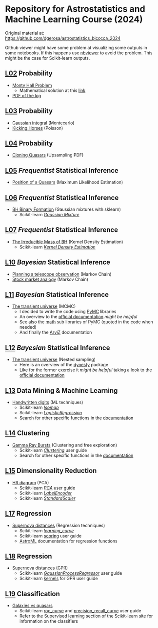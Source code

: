 # Repository for Astrostatistics and Machine Learning Course (2024)
Original material at: https://github.com/dgerosa/astrostatistics_bicocca_2024

Github viewer might have some problem at visualizing some outputs in some notebooks. If this happens use [nbviewer](https://nbviewer.org/) to avoid the problem. This might be the case for Scikit-learn outputs.

## [L02](https://github.com/dgerosa/astrostatistics_bicocca_2024/blob/main/lectures/L02_probability.ipynb) Probability
+ [Monty Hall Problem](L02/monty-hall-problem.ipynb)
  + Mathematical solution at this [link](https://math.stackexchange.com/questions/608957/monty-hall-problem-extended)
+ [PDF of the log](L02/pdf_of_the_log.ipynb)

## [L03](https://github.com/dgerosa/astrostatistics_bicocca_2024/blob/main/lectures/L03_probability.ipynb) Probability
+ [Gaussian integral](https://github.com/F3Solid/astrostatistics_bicocca_2024_exercises/blob/main/L03/gaussian_integral.ipynb) (Montecarlo)
+ [Kicking Horses](https://github.com/F3Solid/astrostatistics_bicocca_2024_exercises/blob/main/L03/kicking%20horses.ipynb) (Poisson)

## [L04](https://github.com/dgerosa/astrostatistics_bicocca_2024/blob/main/lectures/L04_probability.ipynb) Probability
+ [Cloning Quasars](https://github.com/F3Solid/astrostatistics_bicocca_2024_exercises/blob/main/L04/cloning_quasars.ipynb) (Upsampling PDF)

## [L05](https://github.com/dgerosa/astrostatistics_bicocca_2024/blob/main/lectures/L05_frequentist.ipynb) _Frequentist_ Statistical Inference
+ [Position of a Quasars](https://github.com/F3Solid/astrostatistics_bicocca_2024_exercises/blob/main/L05/position_of_a_quasar.ipynb) (Maximum Likelihood Estimation)

## [L06](https://github.com/dgerosa/astrostatistics_bicocca_2024/blob/main/lectures/L06_frequentist.ipynb) _Frequentist_ Statistical Inference
+ [BH Binary Formation](https://github.com/F3Solid/astrostatistics_bicocca_2024_exercises/blob/main/L06/bh_binary_formation.ipynb) (Gaussian mixtures with sklearn)
  + Scikit-learn [_Gaussian Mixture_](https://scikit-learn.org/stable/modules/generated/sklearn.mixture.GaussianMixture.html)

## [L07](https://github.com/dgerosa/astrostatistics_bicocca_2024/blob/main/lectures/L07_frequentist.ipynb) _Frequentist_ Statistical Inference
+ [The Irreducible Mass of BH](https://github.com/F3Solid/astrostatistics_bicocca_2024_exercises/blob/main/L07/the_irreducible_mass_of_bh.ipynb) (Kernel Density Estimation)
  + Scikit-learn [_Kernel Density Estimation_](https://scikit-learn.org/stable/modules/generated/sklearn.neighbors.KernelDensity.html)

## [L10](https://github.com/dgerosa/astrostatistics_bicocca_2024/blob/main/lectures/L10_bayesian.ipynb) _Bayesian_ Statistical Inference
+ [Planning a telescope observation](https://github.com/F3Solid/astrostatistics_bicocca_2024_exercises/blob/main/L10/planning_telescope_observation.ipynb) (Markov Chain)
+ [Stock market analogy](https://github.com/F3Solid/astrostatistics_bicocca_2024_exercises/blob/main/L10/stock_market_analogy.ipynb) (Markov Chain)

## [L11](https://github.com/dgerosa/astrostatistics_bicocca_2024/blob/main/lectures/L11_bayesian.ipynb) _Bayesian_ Statistical Inference
+ [The transient universe](https://github.com/F3Solid/astrostatistics_bicocca_2024_exercises/blob/main/L11/transient_universe.ipynb) (MCMC)
  + I decided to write the code using [PyMC](https://www.pymc.io/welcome.html) libraries
  + An overview to the [official documentation](https://www.pymc.io/projects/docs/en/stable/learn/core_notebooks/pymc_overview.html) _might be helpful_
  + See also the [math](https://www.pymc.io/projects/docs/en/stable/api/math.html) sub libraries of PyMC (quoted in the code when needed)
  + And finally the [ArviZ](https://python.arviz.org/en/stable/api/index.html#) documentation

## [L12](https://github.com/dgerosa/astrostatistics_bicocca_2024/blob/main/lectures/L12_bayesian.ipynb) _Bayesian_ Statistical Inference
+ [The transient universe](https://github.com/F3Solid/astrostatistics_bicocca_2024_exercises/blob/main/L12/transient_universe.ipynb) (Nested sampling)
  + Here is an overview of the [dynesty](https://dynesty.readthedocs.io/en/stable/index.html) package
  + Like for the former exercise it _might be helpful_ taking a look to the [official documentation](https://dynesty.readthedocs.io/en/stable/api.html)

## [L13](https://github.com/dgerosa/astrostatistics_bicocca_2024/blob/main/lectures/L13_introduction.ipynb) Data Mining & Machine Learning
+ [Handwritten digits](https://github.com/F3Solid/astrostatistics_bicocca_2024_exercises/blob/main/L13/handwritten_digits.ipynb) (ML techniques)
  + Scikit-learn [_Isomap_](https://scikit-learn.org/stable/modules/generated/sklearn.manifold.Isomap.html)
  + Scikit-learn [_LogisticRegression_](https://scikit-learn.org/stable/modules/generated/sklearn.linear_model.LogisticRegression.html)
  + Search for other specific functions in the [documentation](https://scikit-learn.org/stable/modules/classes.html)

## [L14](https://github.com/dgerosa/astrostatistics_bicocca_2024/blob/main/lectures/L14_clustering.ipynb) Clustering
+ [Gamma Ray Bursts](https://github.com/F3Solid/astrostatistics_bicocca_2024_exercises/blob/main/L14/gamma_ray_bursts.ipynb) (Clustering and free exploration)
  + Scikit-learn [_Clustering_](https://scikit-learn.org/stable/modules/clustering.html) user guide
  + Search for other specific functions in the [documentation](https://scikit-learn.org/stable/modules/classes.html)

## [L15](https://github.com/dgerosa/astrostatistics_bicocca_2024/blob/main/lectures/L15_dimensionality.ipynb) Dimensionality Reduction
+ [HR diagram](https://github.com/F3Solid/astrostatistics_bicocca_2024_exercises/blob/main/L15/HR_diagram.ipynb) (PCA)
  + Scikit-learn [_PCA_](https://scikit-learn.org/stable/modules/decomposition.html#principal-component-analysis-pca) user guide
  + Scikit-learn [_LabelEncoder_](https://scikit-learn.org/stable/modules/generated/sklearn.preprocessing.LabelEncoder.html#sklearn.preprocessing.LabelEncoder)
  + Scikit-learn [_StandardScaler_](https://scikit-learn.org/stable/modules/generated/sklearn.preprocessing.StandardScaler.html)
 
## [L17](https://github.com/dgerosa/astrostatistics_bicocca_2024/blob/main/lectures/L17_regression.ipynb) Regression
+ [Supernova distances](https://github.com/F3Solid/astrostatistics_bicocca_2024_exercises/blob/main/L17/supernova_distances.ipynb) (Regression techniques)
  + Scikit-learn [_learning_curve_](https://scikit-learn.org/stable/modules/generated/sklearn.model_selection.learning_curve.html#sklearn.model_selection.learning_curve)
  + Scikit-learn [scoring](https://scikit-learn.org/stable/modules/model_evaluation.html#the-scoring-parameter-defining-model-evaluation-rules) user guide
  + [AstroML](https://www.astroml.org/modules/classes.html) documentation for regression functions

## [L18](https://github.com/dgerosa/astrostatistics_bicocca_2024/blob/main/lectures/L18_regression.ipynb) Regression
+ [Supernova distances](https://github.com/F3Solid/astrostatistics_bicocca_2024_exercises/blob/main/L18/supernova_distances.ipynb) (GPR)
  + Scikit-learn [_GaussianProcessRegressor_](https://scikit-learn.org/stable/modules/gaussian_process.html#) user guide
  + Scikit-learn [kernels](https://scikit-learn.org/stable/modules/gaussian_process.html#kernels-for-gaussian-processes) for GPR user guide

## [L19](https://github.com/dgerosa/astrostatistics_bicocca_2024/blob/main/lectures/L19_classification.ipynb) Classification
+ [Galaxies vs quasars]()
  + Scikit-learn [roc_curve](https://scikit-learn.org/stable/modules/model_evaluation.html#roc-metrics) and [precision_recall_curve](https://scikit-learn.org/stable/modules/model_evaluation.html#precision-recall-f-measure-metrics) user guide
  + Refer to the [Supervised learning](https://scikit-learn.org/stable/supervised_learning.html) section of the Scikit-learn site for information on the classifiers
